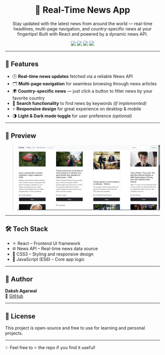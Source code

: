 <h1 align="center">📰 Real-Time News App</h1>

<p align="center">
  Stay updated with the latest news from around the world — real-time headlines, multi-page navigation, and country-specific news at your fingertips!  
  Built with React and powered by a dynamic news API.
</p>

<p align="center">
  <img src="https://img.shields.io/badge/React-News%20App-blue?style=for-the-badge&logo=react" />
  <img src="https://img.shields.io/badge/API-NewsAPI-orange?style=for-the-badge" />
  <img src="https://img.shields.io/badge/JavaScript-ES6-yellow?style=for-the-badge&logo=javascript" />
  <img src="https://img.shields.io/badge/CSS3-Styling-blue?style=for-the-badge&logo=css3" />
</p>

---

## 🌟 Features

- 🕒 **Real-time news updates** fetched via a reliable News API  
- 🗂️ **Multi-page navigation** for seamless browsing through news articles  
- 🌍 **Country-specific news** — just click a button to filter news by your favorite country  
- 🔎 **Search functionality** to find news by keywords *(if implemented)*  
- ⚡ **Responsive design** for great experience on desktop & mobile  
- 🌗 **Light & Dark mode toggle** for user preference *(optional)*

---

## 🎥 Preview
 
> ![App Screenshot](./screenshot.png)

---

## 🛠️ Tech Stack

- ⚛️ React – Frontend UI framework  
- 🌐 News API – Real-time news data source  
- 🎨 CSS3 – Styling and responsive design  
- 📜 JavaScript (ES6) – Core app logic


---

## 📌 Author

**Daksh Agarwal**  
🔗 [GitHub](https://github.com/dakshagarwal76)

---

## 📜 License

This project is open-source and free to use for learning and personal projects.

---

✨ Feel free to ⭐ the repo if you find it useful!

